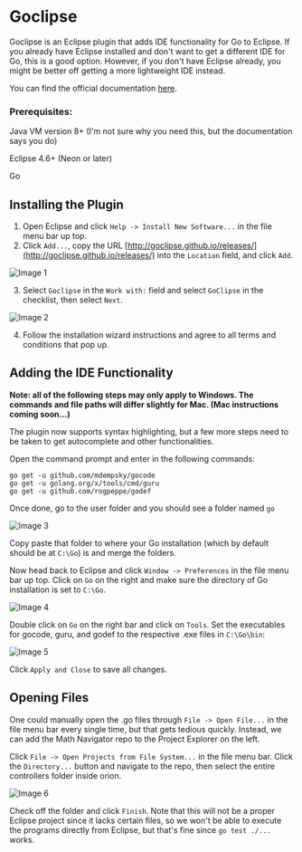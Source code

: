 # Goclipse
Goclipse is an Eclipse plugin that adds IDE functionality for Go to Eclipse. If you already have Eclipse installed and don't want to get a different IDE for Go, this is a good option. However, if you don't have Eclipse already, you might be better off getting a more lightweight IDE instead.

You can find the official documentation [here](https://github.com/GoClipse/goclipse/tree/latest/documentation).
### Prerequisites:
Java VM version 8+ (I'm not sure why you need this, but the documentation says you do)

Eclipse 4.6+ (Neon or later)

Go
## Installing the Plugin
1. Open Eclipse and click `Help -> Install New Software...` in the file menu bar up top.
2. Click `Add...`, copy the URL [http://goclipse.github.io/releases/](http://goclipse.github.io/releases/) into the `Location` field, and click `Add`.

![Image 1](images/1.png)

3. Select `Goclipse` in the `Work with:` field and select `GoClipse` in the checklist, then select `Next`.

![Image 2](images/2.png)

4.  Follow the installation wizard instructions and agree to all terms and conditions that pop up.
## Adding the IDE Functionality

**Note: all of the following steps may only apply to Windows. The commands and file paths will differ slightly for Mac.
(Mac instructions coming soon...)**

The plugin now supports syntax highlighting, but a few more steps need to be taken to get autocomplete and other functionalities.

Open the command prompt and enter in the following commands:
```
go get -u github.com/mdempsky/gocode
go get -u golang.org/x/tools/cmd/guru
go get -u github.com/rogpeppe/godef
```
Once done, go to the user folder and you should see a folder named `go`

![Image 3](images/3.png)

Copy paste that folder to where your Go installation (which by default should be at `C:\Go`) is and merge the folders.

Now head back to Eclipse and click `Window -> Preferences` in the file menu bar up top. Click on `Go` on the right and make sure the directory of Go installation is set to `C:\Go`.

![Image 4](images/4.png)

Double click on `Go` on the right bar and click on `Tools`. Set the executables for gocode, guru, and godef to the respective .exe files in `C:\Go\bin`:

![Image 5](images/5.png)

Click `Apply and Close` to save all changes.
## Opening Files
One could manually open the .go files through `File -> Open File...` in the file menu bar every single time, but that gets tedious quickly. Instead, we can add the Math Navigator repo to the Project Explorer on the left.

Click `File -> Open Projects from File System...` in the file menu bar. Click the `Directory...` button and navigate to the repo, then select the entire controllers folder inside orion.

![Image 6](images/6.png)

Check off the folder and click `Finish`. Note that this will not be a proper Eclipse project since it lacks certain files, so we won't be able to execute the programs directly from Eclipse, but that's fine since `go test ./...` works.

